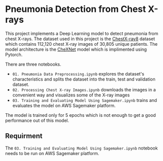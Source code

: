 # Pneumonia Detection from Chest X-rays

This project implements a Deep Learning model to detect pneumonia from chest X-rays. The dataset used in this project is the [ChestX-ray8](https://arxiv.org/abs/1705.02315) dataset which contains 112,120 chest X-ray images of 30,805 unique patients. The model architecture is the [CheXNet](https://arxiv.org/abs/1711.05225) model which is implimented using Pytorch.

There are three notebooks.
- `01. Pneumonia Data Preprocessing.ipynb` explores the dataset's characteristics and splits the dataset into the train, test and validation dataset.
- `02. Processing Chest X-ray Images.ipynb` downloads the images in a convenient way and visualizes some of the X-ray images
- `03. Training and Evaluating Model Using Sagemaker.ipynb` trains and evaluates the model on AWS Sagemaker platform.

The model is trained only for 5 epochs which is not enough to get a good performance out of this model.

## Requirment
The `03. Training and Evaluating Model Using Sagemaker.ipynb` notebook needs to be run on AWS Sagemaker platform.